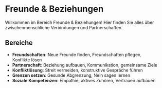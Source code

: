 # Freunde & Beziehungen

Willkommen im Bereich Freunde & Beziehungen! Hier finden Sie alles über zwischenmenschliche Verbindungen und Partnerschaften.

## Bereiche

- **Freundschaften**: Neue Freunde finden, Freundschaften pflegen, Konflikte lösen
- **Partnerschaft**: Beziehung aufbauen, Kommunikation, gemeinsame Ziele
- **Konfliktlösung**: Streit vermeiden, konstruktive Gespräche führen
- **Grenzen setzen**: Gesunde Abgrenzung, Nein sagen lernen
- **Soziale Kompetenzen**: Empathie, aktives Zuhören, Vertrauen aufbauen 